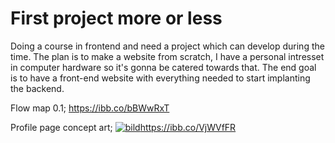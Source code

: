 # First project more or less
Doing a course in frontend and need a project which can develop during the time. The plan is to make a website from scratch, I have a personal intresset in computer hardware so it's gonna be catered towards that. The end goal is to have a front-end website with everything needed to start implanting the backend.

Flow map 0.1; https://ibb.co/bBWwRxT

Profile page concept art; [![bild](https://github.com/Randombork/Mywebsite1/assets/154435855/8c31c013-a715-4582-ac9e-867640e43681)](https://ibb.co/VjWVfFR)https://ibb.co/VjWVfFR

